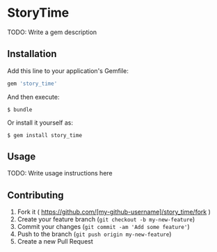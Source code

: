 # StoryTime

TODO: Write a gem description

## Installation

Add this line to your application's Gemfile:

```ruby
gem 'story_time'
```

And then execute:

    $ bundle

Or install it yourself as:

    $ gem install story_time

## Usage

TODO: Write usage instructions here

## Contributing

1. Fork it ( https://github.com/[my-github-username]/story_time/fork )
2. Create your feature branch (`git checkout -b my-new-feature`)
3. Commit your changes (`git commit -am 'Add some feature'`)
4. Push to the branch (`git push origin my-new-feature`)
5. Create a new Pull Request
